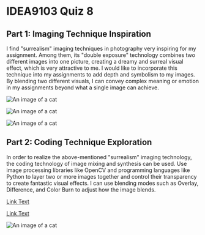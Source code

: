 # IDEA9103 Quiz 8

## Part 1: Imaging Technique Inspiration

I find "surrealism" imaging techniques in photography very inspiring for my assignment. Among them, its "double exposure" technology combines two different images into one picture, creating a dreamy and surreal visual effect, which is very attractive to me. I would like to incorporate this technique into my assignments to add depth and symbolism to my images. By blending two different visuals, I can convey complex meaning or emotion in my assignments beyond what a single image can achieve.

![An image of a cat](https://pic4.zhimg.com/80/v2-21715f42dd45916ba074581a683d616f_1440w.webp)

![An image of a cat](https://pics4.baidu.com/feed/cefc1e178a82b90170cf526295f3967b3812ef88.jpeg@f_auto?token=8baf17b343b20883c8eb997a48d720b5)

![An image of a cat](https://pics1.baidu.com/feed/f9dcd100baa1cd116494cd7b5f6cf7f0c2ce2dd1.jpeg@f_auto?token=21045740c09ddfca69b9e2af50fe0cba)

## Part 2: Coding Technique Exploration

In order to realize the above-mentioned "surrealism" imaging technology, the coding technology of image mixing and synthesis can be used. Use image processing libraries like OpenCV and programming languages like Python to layer two or more images together and control their transparency to create fantastic visual effects. I can use blending modes such as Overlay, Difference, and Color Burn to adjust how the image blends.

[Link Text](https://github.com/opencv/opencv/blob/9942757bab881811816478c86d56924cf35c0d22/doc/py_tutorials/py_core/py_image_arithmetics/py_image_arithmetics.markdown?plain=1)

[Link Text](https://github.com/opencv/opencv/blob/9942757bab881811816478c86d56924cf35c0d22/doc/py_tutorials/py_imgproc/py_pyramids/py_pyramids.markdown?plain=1#L71)

![An image of a cat](https://pages.cs.wisc.edu/~csverma/CS766_09/ImageMosaic/lpbPic.jpg)
